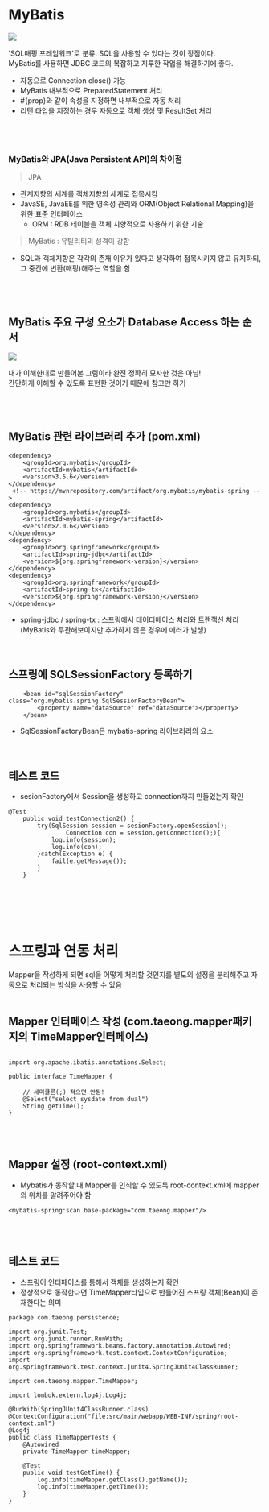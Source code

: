 # MyBatis
<img src="https://user-images.githubusercontent.com/48792230/111017403-a5b18480-83f6-11eb-87c7-de60072daa40.PNG">

'SQL매핑 프레임워크'로 분류. SQL을 사용할 수 있다는 것이 장점이다.   
MyBatis를 사용하면 JDBC 코드의 복잡하고 지루한 작업을 해결하기에 좋다.
* 자동으로 Connection close() 가능
* MyBatis 내부적으로 PreparedStatement 처리
* #{prop}와 같이 속성을 지정하면 내부적으로 자동 처리
* 리턴 타입을 지정하는 경우 자동으로 객체 생성 및 ResultSet 처리
<br><br><br><br>

### MyBatis와 JPA(Java Persistent API)의 차이점
> JPA
* 관계지향의 세계를 객체지향의 세계로 접목시킴
* JavaSE, JavaEE를 위한 영속성 관리와 ORM(Object Relational Mapping)을 위한 표준 인터페이스
	* ORM : RDB 테이블을 객체 지향적으로 사용하기 위한 기술

> MyBatis : 유틸리티의 성격이 강함
* SQL과 객체지향은 각각의 존재 이유가 있다고 생각하여 접목시키지 않고 유지하되, 그 중간에 변환(매핑)해주는 역할을 함
<br><br><br><br>

## MyBatis 주요 구성 요소가 Database Access 하는 순서
<img src="https://user-images.githubusercontent.com/48792230/111018603-2e332380-83fd-11eb-9584-e91104c8ccfa.png">

내가 이해한대로 만들어본 그림이라 완전 정확히 묘사한 것은 아님!   
간단하게 이해할 수 있도록 표현한 것이기 때문에 참고만 하기
<br><br><br><br>

## MyBatis 관련 라이브러리 추가 (pom.xml) 
```
<dependency>
	<groupId>org.mybatis</groupId>
	<artifactId>mybatis</artifactId>
	<version>3.5.6</version>
</dependency>
 <!-- https://mvnrepository.com/artifact/org.mybatis/mybatis-spring -->
<dependency>
	<groupId>org.mybatis</groupId>
	<artifactId>mybatis-spring</artifactId>
	<version>2.0.6</version>
</dependency>
<dependency>
	<groupId>org.springframework</groupId>
	<artifactId>spring-jdbc</artifactId>
	<version>${org.springframework-version}</version>
</dependency>
<dependency>
	<groupId>org.springframework</groupId>
	<artifactId>spring-tx</artifactId>
	<version>${org.springframework-version}</version>
</dependency>
```
* spring-jdbc / spring-tx : 스프링에서 데이터베이스 처리와 트랜잭션 처리 (MyBatis와 무관해보이지만 추가하지 않은 경우에 에러가 발생)
<br><br><br>

## 스프링에 SQLSessionFactory 등록하기

```
	<bean id="sqlSessionFactory" class="org.mybatis.spring.SqlSessionFactoryBean">
    	<property name="dataSource" ref="dataSource"></property>
	</bean>
```
* SqlSessionFactoryBean은 mybatis-spring 라이브러리의 요소
<br><br><br>
## 테스트 코드
* sesionFactory에서 Session을 생성하고 connection까지 만들었는지 확인
```
@Test
	public void testConnection2() {
		try(SqlSession session = sesionFactory.openSession();
				Connection con = session.getConnection();){
			log.info(session);
			log.info(con);
		}catch(Exception e) {
			fail(e.getMessage());
		}
	}
```
<br><br><br><br>

# 스프링과 연동 처리
Mapper을 작성하게 되면 sql을 어떻게 처리할 것인지를 별도의 설정을 분리해주고 자동으로 처리되는 방식을 사용할 수 있음
<br><br>

## Mapper 인터페이스 작성 (com.taeong.mapper패키지의 TimeMapper인터페이스)
```

import org.apache.ibatis.annotations.Select;

public interface TimeMapper {
	
	// 세미콜론(;) 적으면 안됨!
	@Select("select sysdate from dual")
	String getTime();
}
```
<br><br>

## Mapper 설정 (root-context.xml)
* Mybatis가 동작할 때 Mapper를 인식할 수 있도록 root-context.xml에 mapper의 위치를 알려주어야 함
```
<mybatis-spring:scan base-package="com.taeong.mapper"/>
```
<br><br>

## 테스트 코드
* 스프링이 인터페이스를 통해서 객체를 생성하는지 확인
* 정상적으로 동작한다면 TimeMapper타입으로 만들어진 스프링 객체(Bean)이 존재한다는 의미
```
package com.taeong.persistence;

import org.junit.Test;
import org.junit.runner.RunWith;
import org.springframework.beans.factory.annotation.Autowired;
import org.springframework.test.context.ContextConfiguration;
import org.springframework.test.context.junit4.SpringJUnit4ClassRunner;

import com.taeong.mapper.TimeMapper;

import lombok.extern.log4j.Log4j;

@RunWith(SpringJUnit4ClassRunner.class)
@ContextConfiguration("file:src/main/webapp/WEB-INF/spring/root-context.xml")
@Log4j
public class TimeMapperTests {
	@Autowired
	private TimeMapper timeMapper;
	
	@Test
	public void testGetTime() {
		log.info(timeMapper.getClass().getName());
		log.info(timeMapper.getTime());
	}
}	
```
